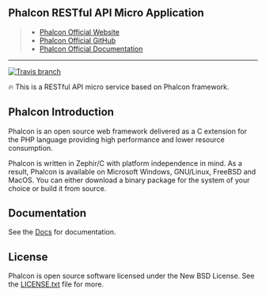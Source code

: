 ## Phalcon RESTful API Micro Application

> * [Phalcon Official Website](https://phalconphp.com/)
> * [Phalcon Official GitHub](https://github.com/phalcon/cphalcon/)
> * [Phalcon Official Documentation](https://phalconphp.com/)

***

[![Travis branch](https://img.shields.io/travis/imajinyun/phalcon-api/master.svg?style=flat-square)](https://travis-ci.org/imajinyun/phalcon-api)

🔥 This is a RESTful API micro service based on Phalcon framework.

## Phalcon Introduction

Phalcon is an open source web framework delivered as a C extension for the PHP language providing high performance and lower resource consumption.

Phalcon is written in Zephir/C with platform independence in mind. As a result, Phalcon is available on Microsoft Windows, GNU/Linux, FreeBSD and MacOS. You can either download a binary package for the system of your choice or build it from source.

## Documentation

See the [Docs](https://docs.phalconphp.com/en/3.2) for documentation.

## License

Phalcon is open source software licensed under the New BSD License. See the [LICENSE.txt](https://github.com/phalcon/cphalcon/blob/master/LICENSE.txt) file for more.
